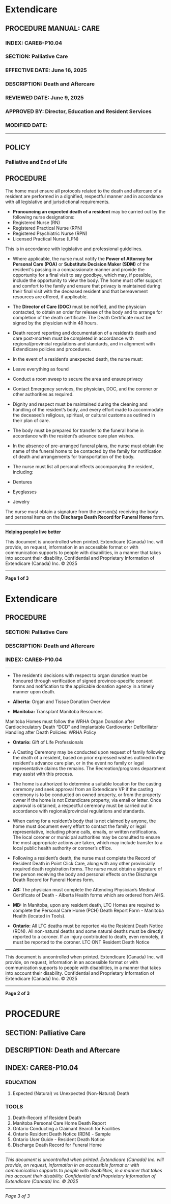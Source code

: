 # Extendicare

## PROCEDURE MANUAL: CARE
### INDEX: CARE8-P10.04
### SECTION: Palliative Care
### EFFECTIVE DATE: June 16, 2025
### DESCRIPTION: Death and Aftercare
### REVIEWED DATE: June 9, 2025
### APPROVED BY: Director, Education and Resident Services
### MODIFIED DATE:

----

## POLICY
### Palliative and End of Life

## PROCEDURE
The home must ensure all protocols related to the death and aftercare of a resident are performed in a dignified, respectful manner and in accordance with all legislative and jurisdictional requirements.

- **Pronouncing an expected death of a resident** may be carried out by the following nurse designations:
- Registered Nurse (RN)
- Registered Practical Nurse (RPN)
- Registered Psychiatric Nurse (RPN)
- Licensed Practical Nurse (LPN)

This is in accordance with legislative and professional guidelines.

- Where applicable, the nurse must notify the **Power of Attorney for Personal Care (POA)** or **Substitute Decision Maker (SDM)** of the resident's passing in a compassionate manner and provide the opportunity for a final visit to say goodbye, which may, if possible, include the opportunity to view the body. The home must offer support and comfort to the family and ensure that privacy is maintained during their final visit with the deceased resident and that bereavement resources are offered, if applicable.

- The **Director of Care (DOC)** must be notified, and the physician contacted, to obtain an order for release of the body and to arrange for completion of the death certificate. The Death Certificate must be signed by the physician within 48 hours.

- Death record reporting and documentation of a resident’s death and care post-mortem must be completed in accordance with regional/provincial regulations and standards, and in alignment with Extendicare policies and procedures.

- In the event of a resident’s unexpected death, the nurse must:
- Leave everything as found
- Conduct a room sweep to secure the area and ensure privacy
- Contact Emergency services, the physician, DOC, and the coroner or other authorities as required.

- Dignity and respect must be maintained during the cleaning and handling of the resident’s body, and every effort made to accommodate the deceased’s religious, spiritual, or cultural customs as outlined in their plan of care.

- The body must be prepared for transfer to the funeral home in accordance with the resident’s advance care plan wishes.

- In the absence of pre-arranged funeral plans, the nurse must obtain the name of the funeral home to be contacted by the family for notification of death and arrangements for transportation of the body.

- The nurse must list all personal effects accompanying the resident, including:
- Dentures
- Eyeglasses
- Jewelry

The nurse must obtain a signature from the person(s) receiving the body and personal items on the **Discharge Death Record for Funeral Home** form.

----

**Helping people live better**

This document is uncontrolled when printed. Extendicare (Canada) Inc. will provide, on request, information in an accessible format or with communication supports to people with disabilities, in a manner that takes into account their disability. Confidential and Proprietary Information of Extendicare (Canada) Inc. © 2025

----

**Page 1 of 3**

# Extendicare

## PROCEDURE

### SECTION: Palliative Care
### DESCRIPTION: Death and Aftercare
### INDEX: CARE8-P10.04

----

- The resident’s decisions with respect to organ donation must be honoured through verification of signed province-specific consent forms and notification to the applicable donation agency in a timely manner upon death.

- **Alberta:** Organ and Tissue Donation Overview
- **Manitoba:** Transplant Manitoba Resources

Manitoba Homes must follow the WRHA Organ Donation after Cardiocirculatory Death “DCD” and Implantable Cardioverter Defibrillator Handling after Death Policies: WRHA Policy

- **Ontario:** Gift of Life Professionals

- A Casting Ceremony may be conducted upon request of family following the death of a resident, based on prior expressed wishes outlined in the resident's advance care plan, or in the event no family or legal representative claims the remains. The Recreation/programs department may assist with this process.

- The home is authorized to determine a suitable location for the casting ceremony and seek approval from an Extendicare VP if the casting ceremony is to be conducted on owned property, or from the property owner if the home is not Extendicare property, via email or letter. Once approval is obtained, a respectful ceremony must be carried out in accordance with regional/provincial regulations and standards.

- When caring for a resident’s body that is not claimed by anyone, the home must document every effort to contact the family or legal representative, including phone calls, emails, or written notifications. The local coroner or municipal authorities may be consulted to ensure the most appropriate actions are taken, which may include transfer to a local public health authority or coroner’s office.

- Following a resident’s death, the nurse must complete the Record of Resident Death in Point Click Care, along with any other provincially required death registration forms. The nurse must obtain a signature of the person receiving the body and personal effects on the Discharge Death Record for Funeral Homes form.

- **AB:** The physician must complete the Attending Physician’s Medical Certificate of Death - Alberta Health forms which are ordered from AHS.

- **MB:** In Manitoba, upon any resident death, LTC Homes are required to complete the Personal Care Home (PCH) Death Report Form - Manitoba Health (located in Tools).

- **Ontario:** All LTC deaths must be reported via the Resident Death Notice (RDN). All non-natural deaths and some natural deaths must be directly reported to a coroner. If an injury contributed to death, even remotely, it must be reported to the coroner. LTC ONT Resident Death Notice

----

This document is uncontrolled when printed.
Extendicare (Canada) Inc. will provide, on request, information in an accessible format or with communication supports to people with disabilities, in a manner that takes into account their disability. Confidential and Proprietary Information of Extendicare (Canada) Inc. © 2025

----

**Page 2 of 3**

# PROCEDURE

## SECTION: Palliative Care
## DESCRIPTION: Death and Aftercare
## INDEX: CARE8-P10.04

### EDUCATION
1. Expected (Natural) vs Unexpected (Non-Natural) Death

### TOOLS
1. Death-Record of Resident Death
2. Manitoba Personal Care Home Death Report
3. Ontario Conducting a Claimant Search for Facilities
4. Ontario Resident Death Notice (RDN) - Sample
5. Ontario User Guide - Resident Death Notice
6. Discharge Death Record for Funeral Home

----

*This document is uncontrolled when printed.*
*Extendicare (Canada) Inc. will provide, on request, information in an accessible format or with communication supports to people with disabilities, in a manner that takes into account their disability.*
*Confidential and Proprietary Information of Extendicare (Canada) Inc. © 2025*

----

*Page 3 of 3*